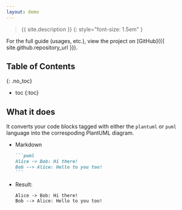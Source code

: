 ```yaml
---
layout: demo
---
```

<!-- markdownlint-disable-file first-line-h1 -->

> {{ site.description }}
{: style="font-size: 1.5em" }

For the full guide (usages, etc.), view the project on [GitHub]({{ site.github.repository_url }}).

<!-- markdownlint-disable-next-line blanks-around-headers -->
## Table of Contents
{: .no_toc}

* toc
{:toc}

## What it does

It converts your code blocks tagged with either the `plantuml` or `puml` language into the correspoding PlantUML diagram.

* Markdown

  ````markdown
  ```puml
  Alice -> Bob: Hi there!
  Bob --> Alice: Hello to you too!
  ```
  ````

* Result:

  ```puml
  Alice -> Bob: Hi there!
  Bob --> Alice: Hello to you too!
  ```
